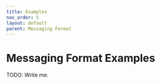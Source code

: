```yaml
---
title: Examples
nav_order: 5
layout: default
parent: Messaging Format
---
```


# Messaging Format Examples

TODO: Write me.
